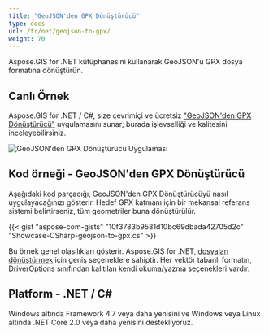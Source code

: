 ```yaml
---
title: "GeoJSON'den GPX Dönüştürücü"
type: docs
url: /tr/net/geojson-to-gpx/
weight: 70
---
```


Aspose.GIS for .NET kütüphanesini kullanarak GeoJSON'u GPX dosya formatına dönüştürün.

## **Canlı Örnek**

Aspose.GIS for .NET / C#, size çevrimiçi ve ücretsiz ["GeoJSON'den GPX Dönüştürücü"](https://products.aspose.app/gis/conversion/geojson-to-gpx) uygulamasını sunar; burada işlevselliği ve kalitesini inceleyebilirsiniz.

![GeoJSON'den GPX Dönüştürücü Uygulaması](conversion.png)

## **Kod örneği - GeoJSON'den GPX Dönüştürücü**

Aşağıdaki kod parçacığı, GeoJSON'den GPX Dönüştürücüyü nasıl uygulayacağınızı gösterir. Hedef GPX katmanı için bir mekansal referans sistemi belirtirseniz, tüm geometriler buna dönüştürülür. 

{{< gist "aspose-com-gists" "10f3783b9581d10bc69dbada42705d2c" "Showcase-CSharp-geojson-to-gpx.cs" >}}

Bu örnek genel olasılıkları gösterir. Aspose.GIS for .NET, [dosyaları dönüştürmek](https://docs.aspose.com/gis/net/vector-layers/) için geniş seçeneklere sahiptir. Her vektör tabanlı formatın, [DriverOptions](https://reference.aspose.com/gis/net/aspose.gis/driveroptions) sınıfından kalıtılan kendi okuma/yazma seçenekleri vardır.

## **Platform - .NET / C#**

Windows altında Framework 4.7 veya daha yenisini ve Windows veya Linux altında .NET Core 2.0 veya daha yenisini destekliyoruz.
